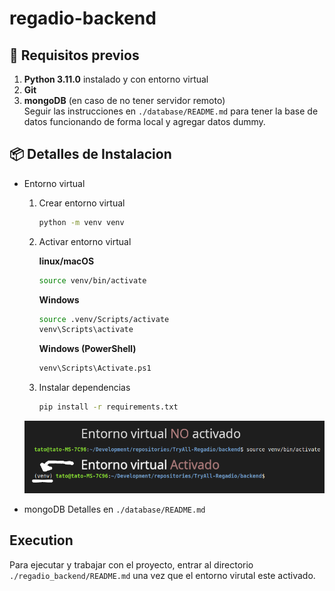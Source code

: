# regadio-backend

## 📑 Requisitos previos

1. **Python 3.11.0** instalado y con entorno virtual  
2. **Git**
3. **mongoDB** (en caso de no tener servidor remoto)  
    Seguir las instrucciones en `./database/README.md` para tener la base de datos funcionando de forma local
    y agregar datos dummy.


## 📦 Detalles de Instalacion
* Entorno virtual
  
  1. Crear entorno virtual
        ```bash
        python -m venv venv
        ```
  2. Activar entorno virtual
     
        **linux/macOS**  
        ```bash
        source venv/bin/activate
        ```

        **Windows**  
        ```bash
        source .venv/Scripts/activate
        venv\Scripts\activate
        ```

        **Windows (PowerShell)**  
        ```bash
        venv\Scripts\Activate.ps1
        ```
    
  3. Instalar dependencias
        ```bash
        pip install -r requirements.txt
        ```
    <img src="../docs/export/backend/images/venv.png"/>
* mongoDB
  Detalles en `./database/README.md`
## Execution
Para ejecutar y trabajar con el proyecto, entrar al directorio  
`./regadio_backend/README.md` una vez que el entorno virutal este activado.